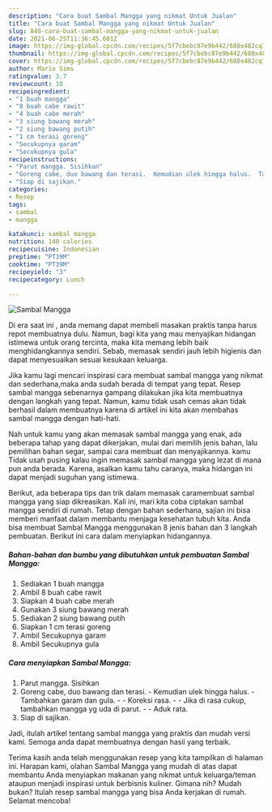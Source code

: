 ```yaml
---
description: "Cara buat Sambal Mangga yang nikmat Untuk Jualan"
title: "Cara buat Sambal Mangga yang nikmat Untuk Jualan"
slug: 840-cara-buat-sambal-mangga-yang-nikmat-untuk-jualan
date: 2021-06-25T11:36:45.601Z
image: https://img-global.cpcdn.com/recipes/5f7cbebc87e9b442/680x482cq70/sambal-mangga-foto-resep-utama.jpg
thumbnail: https://img-global.cpcdn.com/recipes/5f7cbebc87e9b442/680x482cq70/sambal-mangga-foto-resep-utama.jpg
cover: https://img-global.cpcdn.com/recipes/5f7cbebc87e9b442/680x482cq70/sambal-mangga-foto-resep-utama.jpg
author: Mario Sims
ratingvalue: 3.7
reviewcount: 10
recipeingredient:
- "1 buah mangga"
- "8 buah cabe rawit"
- "4 buah cabe merah"
- "3 siung bawang merah"
- "2 siung bawang putih"
- "1 cm terasi goreng"
- "Secukupnya garam"
- "Secukupnya gula"
recipeinstructions:
- "Parut mangga. Sisihkan"
- "Goreng cabe, duo bawang dan terasi.  Kemudian ulek hingga halus.  Tambahkan garam dan gula.   Koreksi rasa.   Jika di rasa cukup, tambahkan mangga yg uda di parut.  Aduk rata."
- "Siap di sajikan."
categories:
- Resep
tags:
- sambal
- mangga

katakunci: sambal mangga 
nutrition: 140 calories
recipecuisine: Indonesian
preptime: "PT39M"
cooktime: "PT39M"
recipeyield: "3"
recipecategory: Lunch

---
```



![Sambal Mangga](https://img-global.cpcdn.com/recipes/5f7cbebc87e9b442/680x482cq70/sambal-mangga-foto-resep-utama.jpg)

Di era  saat ini , anda memang dapat membeli masakan praktis tanpa harus repot membuatnya dulu. Namun, bagi kita yang mau menyajikan hidangan istimewa untuk orang tercinta, maka kita memang lebih baik menghidangkannya sendiri. Sebab, memasak sendiri jauh lebih higienis dan dapat menyesuaikan sesuai kesukaan keluarga.

Jika kamu lagi mencari inspirasi cara membuat sambal mangga yang nikmat dan sederhana,maka anda sudah berada di tempat yang tepat. Resep sambal mangga  sebenarnya gampang dilakukan jika kita membuatnya dengan langkah yang tepat. Namun, kamu tidak usah cemas akan tidak berhasil dalam membuatnya 
karena di artikel ini kita akan membahas sambal mangga dengan hati-hati.  



Nah untuk kamu yang akan memasak sambal mangga yang enak, ada beberapa tahap yang dapat dikerjakan, mulai dari memilih jenis bahan, lalu pemilihan bahan segar, sampai cara membuat dan menyajikannya. kamu Tidak usah pusing kalau ingin memasak sambal mangga yang lezat di mana pun anda berada. Karena, asalkan kamu  tahu caranya, maka hidangan ini dapat menjadi suguhan yang istimewa.

Berikut, ada beberapa tips dan trik dalam memasak caramembuat sambal mangga yang siap dikreasikan. Kali ini, mari kita coba ciptakan sambal mangga sendiri di rumah. Tetap dengan bahan sederhana, sajian ini bisa memberi manfaat dalam membantu menjaga kesehatan tubuh kita. Anda bisa membuat Sambal Mangga menggunakan 8 jenis bahan dan 3 langkah pembuatan. Berikut ini cara dalam menyiapkan hidangannya.

<!--inarticleads1-->

##### Bahan-bahan dan bumbu yang dibutuhkan untuk pembuatan Sambal Mangga:

1. Sediakan 1 buah mangga
1. Ambil 8 buah cabe rawit
1. Siapkan 4 buah cabe merah
1. Gunakan 3 siung bawang merah
1. Sediakan 2 siung bawang putih
1. Siapkan 1 cm terasi goreng
1. Ambil Secukupnya garam
1. Ambil Secukupnya gula




<!--inarticleads2-->

##### Cara menyiapkan Sambal Mangga:

1. Parut mangga. Sisihkan
1. Goreng cabe, duo bawang dan terasi.  - Kemudian ulek hingga halus.  - Tambahkan garam dan gula.  -  - Koreksi rasa.  -  - Jika di rasa cukup, tambahkan mangga yg uda di parut. -  - Aduk rata.
1. Siap di sajikan.




Jadi, itulah artikel tentang  sambal mangga  yang praktis dan mudah versi kami. Semoga anda dapat membuatnya dengan hasil yang terbaik. 

Terima kasih anda telah menggunakan resep yang kita tampilkan di halaman ini. Harapan kami, olahan  Sambal Mangga yang mudah di atas dapat membantu Anda menyiapkan makanan yang nikmat untuk keluarga/teman ataupun menjadi inspirasi untuk berbisnis kuliner. Gimana nih? Mudah bukan? Itulah resep sambal mangga yang bisa Anda kerjakan di rumah. Selamat mencoba!

